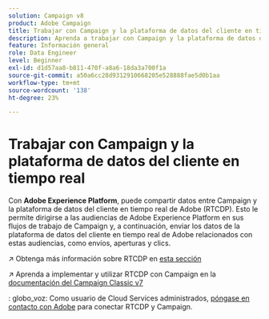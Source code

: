 ```yaml
---
solution: Campaign v8
product: Adobe Campaign
title: Trabajar con Campaign y la plataforma de datos del cliente en tiempo real
description: Aprenda a trabajar con Campaign y la plataforma de datos del cliente en tiempo real
feature: Información general
role: Data Engineer
level: Beginner
exl-id: d1d57aa8-b811-470f-a8a6-18da3a700f1a
source-git-commit: a50a6cc28d9312910668205e528888fae5d0b1aa
workflow-type: tm+mt
source-wordcount: '138'
ht-degree: 23%

---
```


# Trabajar con Campaign y la plataforma de datos del cliente en tiempo real

Con **Adobe Experience Platform**, puede compartir datos entre Campaign y la plataforma de datos del cliente en tiempo real de Adobe (RTCDP). Esto le permite dirigirse a las audiencias de Adobe Experience Platform en sus flujos de trabajo de Campaign y, a continuación, enviar los datos de la plataforma de datos del cliente en tiempo real de Adobe relacionados con estas audiencias, como envíos, aperturas y clics.

:arrow_upper_right: Obtenga más información sobre RTCDP en [esta sección](https://experienceleague.adobe.com/docs/experience-platform/rtcdp/overview.html?lang=en)

:arrow_upper_right: Aprenda a implementar y utilizar RTCDP con Campaign en la [documentación del Campaign Classic v7](https://experienceleague.adobe.com/docs/campaign-classic/using/integrating-with-adobe-experience-cloud/aep-sources-destinations/get-started-sources-destinations.html?lang=en#integrating-with-adobe-experience-cloud)

: globo_voz: Como usuario de Cloud Services administrados, [póngase en contacto con Adobe](../start/campaign-faq.md#support) para conectar RTCDP y Campaign.
